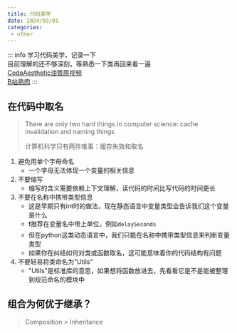 ```yaml
---
title: 代码美学
date: 2024/03/01
categories:
 - other
---
```

::: info
学习代码美学，记录一下<br/>
目前理解的还不够深刻，等熟悉一下类再回来看一遍<br/>
[CodeAesthetic油管原视频](https://youtu.be/-J3wNP6u5YU)<br/>
[B站熟肉](https://www.bilibili.com/video/BV1nP4y1v7ww)
:::

## 在代码中取名
> There are only two hard things in computer science: cache invalidation and naming things
>
> 计算机科学只有两件难事：缓存失效和取名

1. 避免用单个字母命名
    - 一个字母无法体现一个变量的相关信息
2. 不要缩写
    - 缩写的含义需要依赖上下文理解，读代码的时间比写代码的时间更长
3. 不要在名称中携带类型信息
    - 这是早期只有int时的做法，现在静态语言中变量类型会告诉我们这个变量是什么
    - ❗推荐在变量名中带上单位，例如`delaySeconds`
    - 但在python这类动态语言中，我们只能在名称中携带类型信息来判断变量类型
    - 如果你在纠结如何对类或函数取名，这可能意味着你的代码结构有问题
4. 不要轻易将类命名为"Utils"
    - "Utils"是标准库的意思，如果想将函数放进去，先看看它是不是能被整理到规范命名的模块中

## 组合为何优于继承？
> Composition > Inheritance

